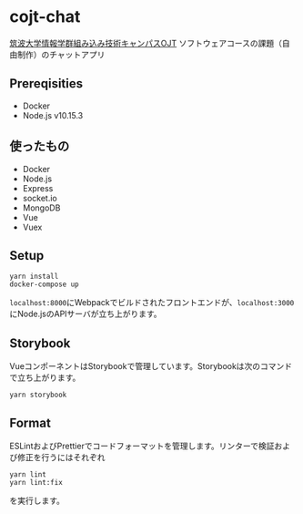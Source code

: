 # cojt-chat

[筑波大学情報学群組み込み技術キャンパスOJT](http://www.cojt.or.jp/tkb/) ソフトウェアコースの課題（自由制作）のチャットアプリ

## Prereqisities

- Docker
- Node.js v10.15.3

## 使ったもの

- Docker
- Node.js
- Express
- socket.io
- MongoDB
- Vue
- Vuex



## Setup

```
yarn install
docker-compose up
```

`localhost:8000`にWebpackでビルドされたフロントエンドが、`localhost:3000`にNode.jsのAPIサーバが立ち上がります。

## Storybook

VueコンポーネントはStorybookで管理しています。Storybookは次のコマンドで立ち上がります。

```
yarn storybook
```

## Format

ESLintおよびPrettierでコードフォーマットを管理します。リンターで検証および修正を行うにはそれぞれ

```
yarn lint
yarn lint:fix
```

を実行します。